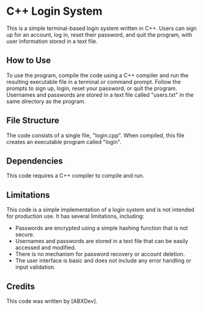 # C++ Login System

This is a simple terminal-based login system written in C++. Users can sign up for an account, log in, reset their password, and quit the program, with user information stored in a text file. 

## How to Use

To use the program, compile the code using a C++ compiler and run the resulting executable file in a terminal or command prompt. Follow the prompts to sign up, login, reset your password, or quit the program. Usernames and passwords are stored in a text file called "users.txt" in the same directory as the program.

## File Structure

The code consists of a single file, "login.cpp". When compiled, this file creates an executable program called "login".

## Dependencies

This code requires a C++ compiler to compile and run.

## Limitations

This code is a simple implementation of a login system and is not intended for production use. It has several limitations, including:

- Passwords are encrypted using a simple hashing function that is not secure.
- Usernames and passwords are stored in a text file that can be easily accessed and modified.
- There is no mechanism for password recovery or account deletion.
- The user interface is basic and does not include any error handling or input validation.


## Credits

This code was written by [ABXDev].
